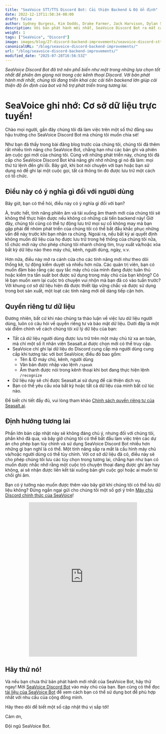 ```yaml
---
title: "SeaVoice STT/TTS Discord Bot: Cải thiện Backend & Độ ổn định"
date: 2022-12-13T11:58:34-08:00
draft: false
author: Sydney Burgess, Kim Dodds, Drake Farmer, Jack Harvison, Dylan Strong, Cody Vernon
description: Với bản phát hành mới nhất, SeaVoice Discord Bot ra mắt các cải tiến backend lớn giúp cải thiện độ ổn định của bot và hỗ trợ phát triển trong tương lai.
weight: 1
tags: ["SeaVoice", "Discord"]
image: images/blog/27-discord-backend-improvements/seavoice-discord-stt-tts-bot-backend-improvements.jpg
canonicalURL: "/blog/seavoice-discord-backend-improvements/"
url: "/blog/seavoice-discord-backend-improvements/"
modified_date: "2025-07-28T16:56:53Z"
---
```


*SeaVoice Discord Bot đã trở nên phổ biến như một trong những lựa chọn tốt nhất để phiên âm giọng nói trong các kênh thoại Discord. Với bản phát hành mới nhất, chúng tôi đang triển khai các cải tiến backend lớn giúp cải thiện độ ổn định của bot và hỗ trợ phát triển trong tương lai.*

# SeaVoice ghi nhớ: Cơ sở dữ liệu trực tuyến!

Chào mọi người, gần đây chúng tôi đã làm việc trên một số thứ đằng sau hậu trường cho SeaVoice Discord Bot mà chúng tôi muốn chia sẻ!

Như bạn đã thấy trong bài đăng blog trước của chúng tôi, chúng tôi đã thêm rất nhiều tính năng cho SeaVoice Bot, chẳng hạn như các bản ghi và phiên âm cuộc gọi mới của chúng tôi. Cùng với những phát triển này, chúng tôi đã cấp cho SeaVoice Discord Bot khả năng ghi nhớ những gì nó đã làm: mọi thứ từ lệnh đến ghi lỗi. Bây giờ, khi bot nói chuyện với bạn hoặc bạn sử dụng nó để ghi lại một cuộc gọi, tất cả thông tin đó được lưu trữ một cách có tổ chức.

## Điều này có ý nghĩa gì đối với người dùng
Bây giờ, bạn có thể hỏi, điều này có ý nghĩa gì đối với bạn?

À, trước hết, tính năng phiên âm và tải xuống âm thanh mới của chúng tôi sẽ không thể thực hiện được nếu không có những cải tiến backend này! Giờ đây, chúng tôi cũng có thể tự động lưu trữ mọi sự cố không may mà bạn gặp phải để nhóm phát triển của chúng tôi có thể bắt đầu khắc phục những vấn đề này trước khi bạn nhận ra chúng. Ngoài ra, nếu bất kỳ ai quyết định không muốn dữ liệu của họ được lưu trữ trong hệ thống của chúng tôi nữa, tổ chức mới này cho phép chúng tôi nhanh chóng tìm, truy xuất và/hoặc xóa bất kỳ dữ liệu nào theo máy chủ, kênh, người dùng, ngày, v.v.

Hơn nữa, điều này mở ra cánh cửa cho các tính năng mới như theo dõi thống kê, tự động kiểm duyệt và nhiều hơn nữa. Các quản trị viên, bạn có muốn đảm bảo rằng các quy tắc máy chủ của mình đang được tuân thủ hoặc kiểm tra tần suất bot được sử dụng trong máy chủ của bạn không? Có lẽ bạn muốn xem lại cuộc trò chuyện vui nhộn mà bạn đã có vào tuần trước? Với khung cơ sở dữ liệu hiện đã được thiết lập vững chắc và được sử dụng trong bot sản xuất, một loạt các tính năng mới dễ dàng tiếp cận hơn.

## Quyền riêng tư dữ liệu

Đương nhiên, bất cứ khi nào chúng ta thảo luận về việc lưu dữ liệu người dùng, luôn có câu hỏi về quyền riêng tư và bảo mật dữ liệu. Dưới đây là một vài điểm chính về cách chúng tôi xử lý dữ liệu của bạn:
- Tất cả dữ liệu người dùng được lưu trữ trên một máy chủ từ xa an toàn, mà chỉ một số ít nhân viên Seasalt.ai được chọn mới có thể truy cập.
- SeaVoice chỉ ghi lại dữ liệu do Discord cung cấp mà người dùng cung cấp khi tương tác với bot SeaVoice; điều đó bao gồm:
    - Tên & ID máy chủ, kênh, người dùng
    - Văn bản được nhập vào lệnh `/speak`
    - Âm thanh được nói trong kênh thoại khi bot đang thực hiện lệnh `/recognize`
- Dữ liệu này sẽ chỉ được Seasalt.ai sử dụng để cải thiện dịch vụ.
- Bạn có thể yêu cầu xóa bất kỳ hoặc tất cả dữ liệu của mình bất cứ lúc nào.

Để biết chi tiết đầy đủ, vui lòng tham khảo [Chính sách quyền riêng tư của Seasalt.ai](https://seasalt.ai/privacy/).

## Định hướng tương lai

Phần lớn bản cập nhật này sẽ không đáng chú ý, nhưng đối với chúng tôi, phần khó đã qua, và bây giờ chúng tôi có thể bắt đầu làm việc trên các dự án cho phép bạn tùy chỉnh và sử dụng SeaVoice Discord Bot nhiều hơn những gì bạn nghĩ là có thể.
Một tính năng sắp ra mắt là cấu hình máy chủ và/hoặc người dùng có thể tùy chỉnh.
Với cơ sở dữ liệu đã có, điều này sẽ cho phép chúng tôi lưu các tùy chọn trong tương lai, chẳng hạn như bạn có muốn được nhắc nhở rằng một cuộc trò chuyện thoại đang được ghi âm hay không, ai sẽ nhận được liên kết tải xuống bản ghi cuộc gọi hoặc ai muốn từ chối ghi âm.

Bạn có ý tưởng nào muốn được thêm vào bây giờ khi chúng tôi có thể lưu dữ liệu không? Đừng ngần ngại gửi cho chúng tôi một số gợi ý trên [Máy chủ Discord chính thức của SeaVoice](https://discord.gg/dfAYfwBQ)!

<center>
<iframe src="https://discordapp.com/widget?id=919037515514654721&theme=dark" width="350" height="500" allowtransparency="true" frameborder="0" sandbox="allow-popups allow-popups-to-escape-sandbox allow-same-origin allow-scripts"></iframe>
</center>

## Hãy thử nó!

Và nếu bạn chưa thử bản phát hành mới nhất của SeaVoice Bot, hãy thử ngay! Mời [SeaVoice Discord Bot](https://discord.com/oauth2/authorize?client_id=1001955060210749492&scope=bot) vào máy chủ của bạn.
Bạn cũng có thể đọc [tài liệu của SeaVoice Bot](https://wiki.seasalt.ai/seavoice/discord/discord-bot/) để xem cách bạn có thể sử dụng bot để phù hợp nhất với nhu cầu của cộng đồng mình.

Hãy theo dõi để biết một số cập nhật thú vị sắp tới!

Cảm ơn,

Đội ngũ SeaVoice Bot.
